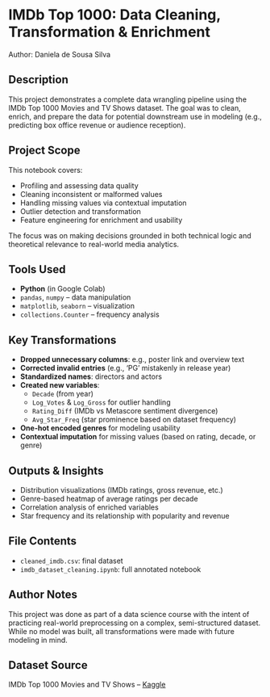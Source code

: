 # IMDb Top 1000: Data Cleaning, Transformation & Enrichment

Author: Daniela de Sousa Silva

## Description

This project demonstrates a complete data wrangling pipeline using the IMDb Top 1000 Movies and TV Shows dataset. The goal was to clean, enrich, and prepare the data for potential downstream use in modeling (e.g., predicting box office revenue or audience reception).

## Project Scope

This notebook covers:
- Profiling and assessing data quality
- Cleaning inconsistent or malformed values
- Handling missing values via contextual imputation
- Outlier detection and transformation
- Feature engineering for enrichment and usability

The focus was on making decisions grounded in both technical logic and theoretical relevance to real-world media analytics.

## Tools Used

- **Python** (in Google Colab)
- `pandas`, `numpy` – data manipulation
- `matplotlib`, `seaborn` – visualization
- `collections.Counter` – frequency analysis

## Key Transformations

- **Dropped unnecessary columns**: e.g., poster link and overview text
- **Corrected invalid entries** (e.g., ‘PG’ mistakenly in release year)
- **Standardized names**: directors and actors
- **Created new variables**:
  - `Decade` (from year)
  - `Log_Votes` & `Log_Gross` for outlier handling
  - `Rating_Diff` (IMDb vs Metascore sentiment divergence)
  - `Avg_Star_Freq` (star prominence based on dataset frequency)
- **One-hot encoded genres** for modeling usability
- **Contextual imputation** for missing values (based on rating, decade, or genre)

## Outputs & Insights

- Distribution visualizations (IMDb ratings, gross revenue, etc.)
- Genre-based heatmap of average ratings per decade
- Correlation analysis of enriched variables
- Star frequency and its relationship with popularity and revenue

## File Contents

- `cleaned_imdb.csv`: final dataset
- `imdb_dataset_cleaning.ipynb`: full annotated notebook

## Author Notes

This project was done as part of a data science course with the intent of practicing real-world preprocessing on a complex, semi-structured dataset. While no model was built, all transformations were made with future modeling in mind.

## Dataset Source

IMDb Top 1000 Movies and TV Shows – [Kaggle](https://www.kaggle.com/datasets/harshitshankhdhar/imdb-dataset-of-top-1000-movies-and-tv-shows)
